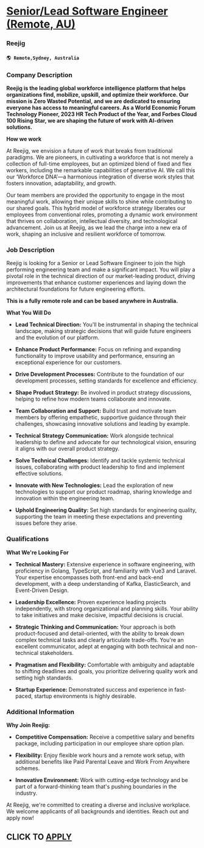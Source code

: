 # [Senior/Lead Software Engineer (Remote, AU)](https://www.remotewlb.com/apply/senior-lead-software-engineer-remote-au)  
### Reejig  
#### `🌎 Remote,Sydney, Australia`  

### **Company Description**

 **Reejig is the leading global workforce intelligence platform that helps organizations find, mobilize, upskill, and optimize their workforce. Our mission is Zero Wasted Potential, and we are dedicated to ensuring everyone has access to meaningful careers. As a World Economic Forum Technology Pioneer, 2023 HR Tech Product of the Year, and Forbes Cloud 100 Rising Star, we are shaping the future of work with AI-driven solutions.**

 **How we work**

At Reejig, we envision a future of work that breaks from traditional paradigms. We are pioneers, in cultivating a workforce that is not merely a collection of full-time employees, but an optimized blend of fixed and flex workers, including the remarkable capabilities of generative AI. We call this our ‘Workforce DNA’—a harmonious integration of diverse work styles that fosters innovation, adaptability, and growth.

Our team members are provided the opportunity to engage in the most meaningful work, allowing their unique skills to shine while contributing to our shared goals. This hybrid model of workforce strategy liberates our employees from conventional roles, promoting a dynamic work environment that thrives on collaboration, intellectual diversity, and technological advancement. Join us at Reejig, as we lead the charge into a new era of work, shaping an inclusive and resilient workforce of tomorrow.

###  **Job Description**

Reejig is looking for a Senior or Lead Software Engineer to join the high performing engineering team and make a significant impact. You will play a pivotal role in the technical direction of our market-leading product, driving improvements that enhance customer experiences and laying down the architectural foundations for future engineering efforts.

 **This is a fully remote role and can be based anywhere in Australia.**

 **What You Will Do**

  *  **Lead Technical Direction:** You'll be instrumental in shaping the technical landscape, making strategic decisions that will guide future engineers and the evolution of our platform.

  *  **Enhance Product Performance:** Focus on refining and expanding functionality to improve usability and performance, ensuring an exceptional experience for our customers.

  *  **Drive Development Processes:** Contribute to the foundation of our development processes, setting standards for excellence and efficiency.

  *  **Shape Product Strategy:** Be involved in product strategy discussions, helping to refine how modern teams collaborate and innovate.

  *  **Team Collaboration and Support:** Build trust and motivate team members by offering empathetic, supportive guidance through their challenges, showcasing innovative solutions and leading by example.

  *  **Technical Strategy Communication:** Work alongside technical leadership to define and advocate for our technological vision, ensuring it aligns with our overall product strategy.

  *  **Solve Technical Challenges:** Identify and tackle systemic technical issues, collaborating with product leadership to find and implement effective solutions.

  *  **Innovate with New Technologies:** Lead the exploration of new technologies to support our product roadmap, sharing knowledge and innovation within the engineering team.

  *  **Uphold Engineering Quality:** Set high standards for engineering quality, supporting the team in meeting these expectations and preventing issues before they arise.

###  **Qualifications**

 **What We're Looking For**

  *  **Technical Mastery:** Extensive experience in software engineering, with proficiency in Golang, TypeScript, and familiarity with Vue3 and Laravel. Your expertise encompasses both front-end and back-end development, with a deep understanding of Kafka, ElasticSearch, and Event-Driven Design.

  *  **Leadership Excellence:** Proven experience leading projects independently, with strong organizational and planning skills. Your ability to take initiatives and make decisive, impactful decisions is crucial.

  *  **Strategic Thinking and Communication:** Your approach is both product-focused and detail-oriented, with the ability to break down complex technical tasks and clearly articulate trade-offs. You're an excellent communicator, adept at engaging with both technical and non-technical stakeholders.

  *  **Pragmatism and Flexibility:** Comfortable with ambiguity and adaptable to shifting deadlines and goals, you prioritize delivering quality work and setting high standards.

  *  **Startup Experience:** Demonstrated success and experience in fast-paced, startup environments is highly desirable.

###  **Additional Information**

 **Why Join Reejig:**

  *  **Competitive Compensation:** Receive a competitive salary and benefits package, including participation in our employee share option plan.

  *  **Flexibility:** Enjoy flexible work hours and a remote work setup, with additional benefits like Paid Parental Leave and Work From Anywhere schemes.

  *  **Innovative Environment:** Work with cutting-edge technology and be part of a forward-thinking team that's pushing boundaries in the industry.

At Reejig, we're committed to creating a diverse and inclusive workplace. We welcome applicants of all backgrounds and identities. Reach out and apply now!

  
## CLICK TO [APPLY](https://www.remotewlb.com/apply/senior-lead-software-engineer-remote-au)

